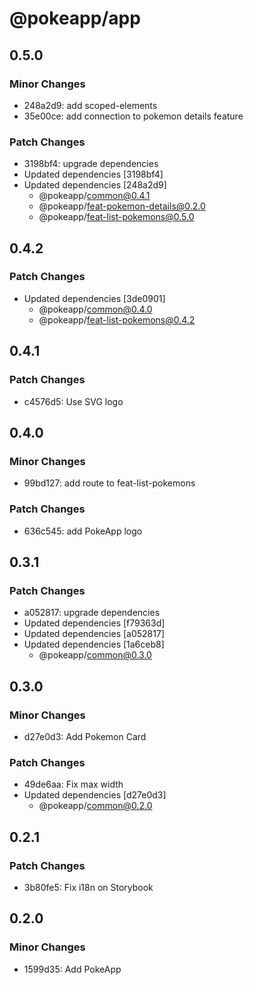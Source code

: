 # @pokeapp/app

## 0.5.0

### Minor Changes

- 248a2d9: add scoped-elements
- 35e00ce: add connection to pokemon details feature

### Patch Changes

- 3198bf4: upgrade dependencies
- Updated dependencies [3198bf4]
- Updated dependencies [248a2d9]
  - @pokeapp/common@0.4.1
  - @pokeapp/feat-pokemon-details@0.2.0
  - @pokeapp/feat-list-pokemons@0.5.0

## 0.4.2

### Patch Changes

- Updated dependencies [3de0901]
  - @pokeapp/common@0.4.0
  - @pokeapp/feat-list-pokemons@0.4.2

## 0.4.1

### Patch Changes

- c4576d5: Use SVG logo

## 0.4.0

### Minor Changes

- 99bd127: add route to feat-list-pokemons

### Patch Changes

- 636c545: add PokeApp logo

## 0.3.1

### Patch Changes

- a052817: upgrade dependencies
- Updated dependencies [f79363d]
- Updated dependencies [a052817]
- Updated dependencies [1a6ceb8]
  - @pokeapp/common@0.3.0

## 0.3.0

### Minor Changes

- d27e0d3: Add Pokemon Card

### Patch Changes

- 49de6aa: Fix max width
- Updated dependencies [d27e0d3]
  - @pokeapp/common@0.2.0

## 0.2.1

### Patch Changes

- 3b80fe5: Fix i18n on Storybook

## 0.2.0

### Minor Changes

- 1599d35: Add PokeApp
